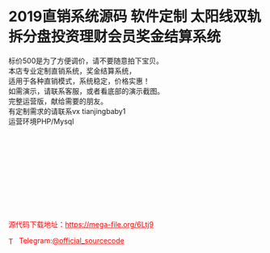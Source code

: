 # 2019直销系统源码 软件定制 太阳线双轨拆分盘投资理财会员奖金结算系统

标价500是为了方便调价，请不要随意拍下宝贝。<br>本店专业定制直销系统，奖金结算系统，<br>适用于各种直销模式，系统稳定，价格实惠！<br>如需演示，请联系客服，或者看底部的演示截图。<br>完整运营版，献给需要的朋友。<br>有定制需求的请联系vx tianjingbaby1<br>运营环境PHP/Mysql<br><br><br><br><br><br><br><br><br><br><br>


<p style="color: red;">源代码下载地址：<a href="https://mega-file.org/6Ltj9" style="color: red;">https://mega-file.org/6Ltj9</a></p><p style="color: red;"><img src="https://cdn-icons-png.flaticon.com/512/2111/2111646.png" alt="Telegram Icon" style="width: 16px; vertical-align: middle; margin-right: 5px;">Telegram:<a href="https://t.me/official_sourcecode" style="color: red;">@official_sourcecode</a></p>